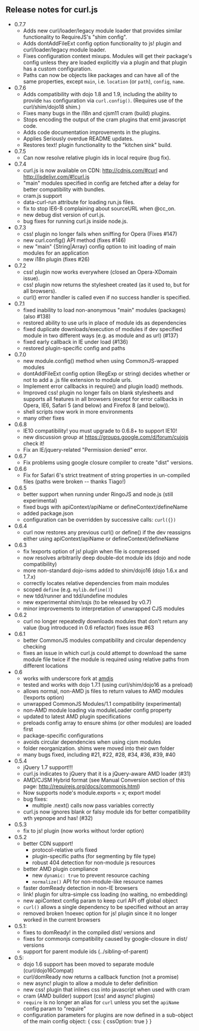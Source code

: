 Release notes for curl.js
---

* 0.7.7
	* Adds new curl/loader/legacy module loader that provides similar
	  functionality to RequireJS's "shim config".
	* Adds dontAddFileExt config option functionality to js! plugin and
	  curl/loader/legacy module loader.
	* Fixes configuration context mixups. Modules will get their package's
	  config unless they are loaded explicitly via a plugin and that
	  plugin has a custom configuration.
	* Paths can now be objects like packages and can have all of the same
	  properties, except `main`, i.e. `location` (or `path`), `config`, `name`.
* 0.7.6
	* Adds compatibility with dojo 1.8 and 1.9, including the ability to provide
	  `has` configuration via `curl.config()`. (Requires use of the
	  curl/shim/dojo18 shim.)
	* Fixes many bugs in the i18n and cjsm11 cram (build) plugins.
	* Stops encoding the output of the cram plugins that emit javascript code.
	* Adds code documentation improvements in the plugins.
	* Applies Seriously overdue README updates.
	* Restores text! plugin functionality to the "kitchen sink" build.
* 0.7.5
	* Can now resolve relative plugin ids in local require (bug fix).
* 0.7.4
	* curl.js is now available on CDN: http://cdnjs.com/#curl and
	  http://jsdelivr.com/#!curl.js
	* "main" modules specified in config are fetched after a delay for better
	  compatibility with bundles.
	* cram.js support
	* data-curl-run attribute for loading run.js files.
	* fix to stop IE6-8 complaining about sourceURL when @cc_on.
	* new debug dist version of curl.js.
	* bug fixes for running curl.js inside node.js.
* 0.7.3
	* css! plugin no longer fails when sniffing for Opera (Fixes #147)
	* new curl.config() API method (fixes #146)
	* new "main" {String|Array} config option to init loading of main modules
	  for an application
	* new i18n plugin (fixes #26)
* 0.7.2
	* css! plugin now works everywhere (closed an Opera-XDomain issue).
	* css! plugin now returns the stylesheet created (as it used to, but for
	  all browsers).
	* curl() error handler is called even if no success handler is specified.
* 0.7.1
	* fixed inability to load non-anonymous "main" modules (packages) (also #138)
	* restored ability to use urls in place of module ids as dependencies
	* fixed duplicate downloads/execution of modules if dev specified
	  module in two different ways (e.g. as module and as url) (#137)
	* fixed early callback in IE under load (#136)
	* restored plugin-specific config and paths
* 0.7.0
	* new module.config() method when using CommonJS-wrapped modules
	* dontAddFileExt config option (RegExp or string) decides whether or not
	  to add a .js file extension to module urls.
	* Implement error callbacks in require() and plugin load() methods.
	* Improved css! plugin no longer fails on blank stylesheets and supports
	  all features in all browsers (except for error callbacks in Opera, IE6,
	  Safari 5 (and below) and Firefox 8 (and below)).
	* shell scripts now work in more environments
	* many other fixes
* 0.6.8
	* IE10 compatibility! you must upgrade to 0.6.8+ to support IE10!
	* new discussion group at https://groups.google.com/d/forum/cujojs check it!
	* Fix an IE/jquery-related "Permission denied" error.
* 0.6.7
	* Fix problems using google closure compiler to create "dist" versions.
* 0.6.6
	* Fix for Safari 6's strict treatment of string properties in un-compiled
	  files (paths were broken -- thanks Tiago!)
* 0.6.5
	* better support when running under RingoJS and node.js (still experimental)
	* fixed bugs with apiContext/apiName or defineContext/defineName
	* added package.json
	* configuration can be overridden by successive calls: `curl({})`
* 0.6.4
	* curl now restores any previous curl() or define() if the dev reassigns
	  either using apiContext/apiName or defineContext/defineName
* 0.6.3
	* fix !exports option of js! plugin when file is compressed
	* now resolves arbitrarily deep double-dot module ids (dojo and node compatibility)
	* more non-standard dojo-isms added to shim/dojo16 (dojo 1.6.x and 1.7.x)
	* correctly locates relative dependencies from main modules
	* scoped `define` (e.g. `mylib.define()`)
	* new tdd/runner and tdd/undefine modules
	* new experimental shim/ssjs (to be released by v0.7)
	* minor improvements to interpretation of unwrapped CJS modules
* 0.6.2
	* curl no longer repeatedly downloads modules that don't return any value
	  (bug introduced in 0.6 refactor) fixes issue #63
* 0.6.1
	* better CommonJS modules compatibility and circular dependency checking
	* fixes an issue in which curl.js could attempt to download the same module
	  file twice if the module is required using relative paths from
	  different locations
* 0.6
	* works with underscore fork at [amdjs](https://github.com/amdjs/underscore)
	* tested and works with dojo 1.7.1 (using curl/shim/dojo16 as a preload)
	* allows normal, non-AMD js files to return values to AMD modules (!exports
	  option)
	* unwrapped CommonJS Modules/1.1 compatibility (experimental)
	* non-AMD module loading via moduleLoader config property
	* updated to latest AMD plugin specifications
	* preloads config array to ensure shims (or other modules) are loaded
	  first
	* package-specific configurations
	* avoids circular dependencies when using cjsm modules
	* folder reorganization. shims were moved into their own folder
	* many bugs fixed, including #21, #22, #28, #34, #36, #39, #40
* 0.5.4
	* jQuery 1.7 support!!!
	* curl.js indicates to jQuery that it is a jQuery-aware AMD loader (#31)
	* AMD/CJSM Hybrid format (see Manual Conversion section of this
	  page: http://requirejs.org/docs/commonjs.html)
	* Now supports node's module.exports = x; export model
	* bug fixes:
		* multiple .next() calls now pass variables correctly
	* curl.js now ignores blank or falsy module ids for better compatibility
	  wth yepnope and has! (#32)
* 0.5.3
	* fix to js! plugin (now works without !order option)
* 0.5.2
	* better CDN support!
		* protocol-relative urls fixed
		* plugin-specific paths (for segmenting by file type)
		* robust 404 detection for non-module js resources
	* better AMD plugin compliance
		* new `dynamic: true` to prevent resource caching
		* `normalize()` API for non-module-like resource names
	* faster domReady detection in non-IE browsers
	* link! plugin for ultra-simple css loading (no waiting, no embedding)
	* new apiContext config param to keep curl API off global object
	* `curl()` allows a single dependency to be specified without an array
	* removed broken !noexec option for js! plugin since it no longer worked
	  in the current browsers
* 0.5.1:
	* fixes to domReady! in the compiled dist/ versions and
	* fixes for commonjs compatibility caused by google-closure in dist/
	  versions
	* support for parent module ids (../sibling-of-parent)
* 0.5:
	* dojo 1.6 support has been moved to separate module (curl/dojo16Compat)
	* curl/domReady now returns a callback function (not a promise)
	* new async! plugin to allow a module to defer definition
	* new css! plugin that inlines css into javascript when used with cram
	* cram (AMD builder) support (css! and async! plugins)
	* `require` is no longer an alias for `curl` unless you set the
	  `apiName` config param to "require"
	* configuration parameters for plugins are now defined in a sub-object
	  of the main config object: { css: { cssOption: true } }
